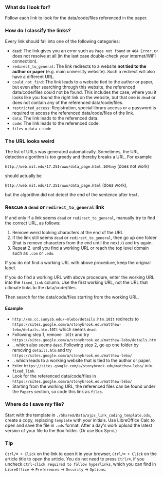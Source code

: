 ### What do I look for?
Follow each link to look for the data/code/files referenced in the paper.

### How do I classify the links?
Every link should fall into one of the following categories:

+ `dead`: The link gives you an error such as `Page not found` or `404 Error`, or does not resolve at all (in the last case double-check your internet/WiFi connection).
+ `redirect_to_general`: The link redirects to a website **not tied to the author or paper** (e.g. main university website). Such a redirect will also have a different URL.
+ `could_not_find`: The link leads to a website tied to the author or paper, but even after searching through this website, the referenced data/code/files could not be found. This includes the case, where you it looks like you found the right link on the website, but that one is `dead` or does not contain any of the referenced data/code/files.
+ `restricted_access`: Registration, special library access or a password is required to access the referenced data/code/files of the link.
+ `data`: The link leads to the referenced data.
+ `code`: The link leads to the referenced code.
+ `files` = `data` + `code`

### The URL looks weird
The list of URLs was generated automatically. Sometimes, the URL detection algorithm is too greedy and thereby breaks a URL. For example

`http://web.mit.edu/17.251/www/data_page.html.16Many` (does not work)

should actually be

`http://web.mit.edu/17.251/www/data_page.html` (does work),

but the algorithm did not detect the end of the sentence after `html`.

### Rescue a `dead` or `redirect_to_general` link
If and only if a link seems `dead` or `redirect_to_general`, manually try to find the correct URL, as follows:

1. Remove weird looking characters at the end of the URL
2. If the link still seems `dead` or `redirect_to_general`, then go up one folder (that is remove characters from the end until the next `/`) and try again.
3. Repeat 2. until you find a working URL or reach the top level domain such as `.com` or `.edu`.

If you do not find a working URL with above procedure, keep the original label.

If you do find a working URL with above procedure, enter the working URL into the `fixed_link` column. Use the first working URL, not the URL that ultimate links to the data/code/files.

Then search for the data/code/files starting from the working URL.

#### Example
+ `http://ms.cc.sunysb.edu/~mlebo/details.htm.10It` redirects to `https://sites.google.com/a/stonybrook.edu/matthew-lebo/details.htm.10It` which seems `dead`.
+ Following step 1, remove `.10It` and try `https://sites.google.com/a/stonybrook.edu/matthew-lebo/details.htm`
+ .. which also seems `dead`. Following step 2, go up one folder by removing `details.htm` and try `https://sites.google.com/a/stonybrook.edu/matthew-lebo/`
+ .. which leads to a working website that is tied to the author or paper.
+ Enter `https://sites.google.com/a/stonybrook.edu/matthew-lebo/` into `fixed_link`.
+ Look for the referenced data/code/files in `https://sites.google.com/a/stonybrook.edu/matthew-lebo/`
+ Starting from the working URL, the referenced files can be found under the `Papers` section, so code this link as `files`.

### Where do I save my file?
Start with the template in `./Shared/Data/ajps_link_coding_template.ods`, create a copy, replacing `template` with your initials.
Use LibreOffice Calc to open and save the file in `.ods` format.
After a day's work upload the latest version of your file to the Box folder. (Or use Box Sync.)

### Tip
`Ctrl/⌘ + Click` on the link to open it in your browser, `Ctrl/⌘ + Click` on the article title to open the article. You do not need to press `Ctrl/⌘`, if you uncheck `Ctrl-click required to follow hyperlinks`, which you can find in `LibreOffice` -> `Preferences` -> `Security` -> `Options`.
